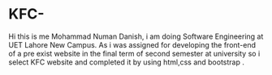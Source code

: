 # KFC-
Hi this is me Mohammad Numan Danish, i am doing Software Engineering at UET Lahore New Campus.
As i was assigned for developing the front-end of a pre exist website in the final term of second semester at university  so i select KFC website and completed it by using html,css and bootstrap .
